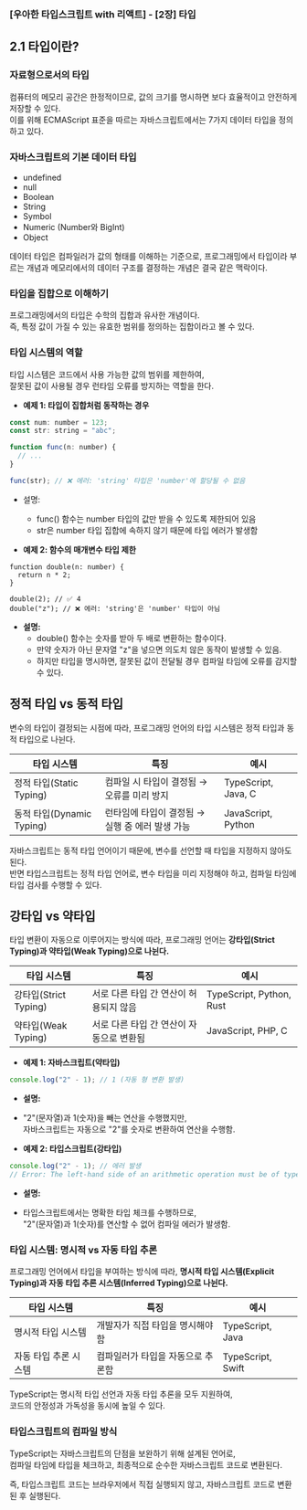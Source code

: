 ### [우아한 타입스크립트 with 리액트] - [2장] 타입

## 2.1 타입이란?

### 자료형으로서의 타입

컴퓨터의 메모리 공간은 한정적이므로, 값의 크기를 명시하면 보다 효율적이고 안전하게 저장할 수 있다.<br>
이를 위해 ECMAScript 표준을 따르는 자바스크립트에서는 7가지 데이터 타입을 정의하고 있다.

### 자바스크립트의 기본 데이터 타입
- undefined
- null
- Boolean
- String
- Symbol
- Numeric (Number와 BigInt)
- Object

데이터 타입은 컴파일러가 값의 형태를 이해하는 기준으로, 프로그래밍에서 타입이라 부르는 개념과 메모리에서의 데이터 구조를 결정하는 개념은 결국 같은 맥락이다.

### 타입을 집합으로 이해하기

프로그래밍에서의 타입은 수학의 집합과 유사한 개념이다. <br>
즉, 특정 값이 가질 수 있는 유효한 범위를 정의하는 집합이라고 볼 수 있다.

### 타입 시스템의 역할

타입 시스템은 코드에서 사용 가능한 값의 범위를 제한하여, <br>
잘못된 값이 사용될 경우 런타임 오류를 방지하는 역할을 한다.

* **예제 1: 타입이 집합처럼 동작하는 경우**

```js
const num: number = 123;
const str: string = "abc";

function func(n: number) {
  // ...
}

func(str); // ❌ 에러: 'string' 타입은 'number'에 할당될 수 없음
```

* 설명:
   - func() 함수는 number 타입의 값만 받을 수 있도록 제한되어 있음
   - str은 number 타입 집합에 속하지 않기 때문에 타입 에러가 발생함

* **예제 2: 함수의 매개변수 타입 제한**
```
function double(n: number) {
  return n * 2;
}

double(2); // ✅ 4
double("z"); // ❌ 에러: 'string'은 'number' 타입이 아님
```

* **설명:**
   - double() 함수는 숫자를 받아 두 배로 변환하는 함수이다.
   - 만약 숫자가 아닌 문자열 "z"을 넣으면 의도치 않은 동작이 발생할 수 있음.
   - 하지만 타입을 명시하면, 잘못된 값이 전달될 경우 컴파일 타임에 오류를 감지할 수 있다.

## 정적 타입 vs 동적 타입

변수의 타입이 결정되는 시점에 따라, 프로그래밍 언어의 타입 시스템은 정적 타입과 동적 타입으로 나뉜다.

타입 시스템 |	특징 |	예시
--|--|--
정적 타입(Static Typing) |	컴파일 시 타입이 결정됨 → 오류를 미리 방지 |	TypeScript, Java, C
동적 타입(Dynamic Typing) |	런타임에 타입이 결정됨 → 실행 중 에러 발생 가능 |	JavaScript, Python

자바스크립트는 동적 타입 언어이기 때문에, 변수를 선언할 때 타입을 지정하지 않아도 된다. <br>
반면 타입스크립트는 정적 타입 언어로, 변수 타입을 미리 지정해야 하고, 컴파일 타임에 타입 검사를 수행할 수 있다.

## 강타입 vs 약타입

타입 변환이 자동으로 이루어지는 방식에 따라, 프로그래밍 언어는 **강타입(Strict Typing)과 약타입(Weak Typing)으로 나뉜다.**

타입 시스템 |	특징 |	예시
--|--|--
강타입(Strict Typing) |	서로 다른 타입 간 연산이 허용되지 않음 |	TypeScript, Python, Rust
약타입(Weak Typing) |	서로 다른 타입 간 연산이 자동으로 변환됨 |	JavaScript, PHP, C

* **예제 1: 자바스크립트(약타입)**
```js
console.log("2" - 1); // 1 (자동 형 변환 발생)
```

* **설명:**
- "2"(문자열)과 1(숫자)을 빼는 연산을 수행했지만, <br>
자바스크립트는 자동으로 "2"를 숫자로 변환하여 연산을 수행함.

* **예제 2: 타입스크립트(강타입)**
```js
console.log("2" - 1); // 에러 발생
// Error: The left-hand side of an arithmetic operation must be of type ‘number’.
```
* **설명:**
- 타입스크립트에서는 명확한 타입 체크를 수행하므로, <br>
"2"(문자열)과 1(숫자)를 연산할 수 없어 컴파일 에러가 발생함.

### 타입 시스템: 명시적 vs 자동 타입 추론

프로그래밍 언어에서 타입을 부여하는 방식에 따라,
**명시적 타입 시스템(Explicit Typing)과 자동 타입 추론 시스템(Inferred Typing)으로 나뉜다.**

타입 시스템 |	특징 |	예시
--|--|--
명시적 타입 시스템 |	개발자가 직접 타입을 명시해야 함 |	TypeScript, Java
자동 타입 추론 시스템 |	컴파일러가 타입을 자동으로 추론함 |	TypeScript, Swift

TypeScript는 명시적 타입 선언과 자동 타입 추론을 모두 지원하여, <br>
코드의 안정성과 가독성을 동시에 높일 수 있다.

### 타입스크립트의 컴파일 방식

TypeScript는 자바스크립트의 단점을 보완하기 위해 설계된 언어로, <br>
컴파일 타임에 타입을 체크하고, 최종적으로 순수한 자바스크립트 코드로 변환된다.

즉, 타입스크립트 코드는 브라우저에서 직접 실행되지 않고, 자바스크립트 코드로 변환된 후 실행된다.
